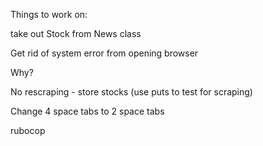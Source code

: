 Things to work on:

take out Stock from News class

Get rid of system error from opening browser

Why?

No rescraping - store stocks (use puts to test for scraping)

Change 4 space tabs to 2 space tabs

rubocop
